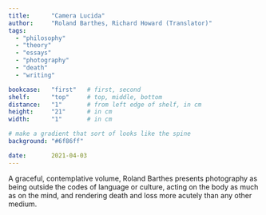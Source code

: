 ```yaml
---
title: 		"Camera Lucida"
author: 	"Roland Barthes, Richard Howard (Translator)"
tags:
  - "philosophy"
  - "theory"
  - "essays"
  - "photography"
  - "death"
  - "writing"

bookcase: 	"first"   # first, second
shelf: 		"top"     # top, middle, bottom
distance: 	"1"       # from left edge of shelf, in cm
height:		"21"      # in cm
width:		"1"       # in cm

# make a gradient that sort of looks like the spine
background: "#6f86ff"

date: 		2021-04-03
---
```


A graceful, contemplative volume, Roland Barthes presents photography as being outside the codes of language or culture, acting on the body as much as on the mind, and rendering death and loss more acutely than any other medium.